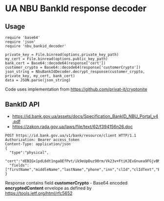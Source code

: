 # UA NBU BankId response decoder

## Usage

```
require 'base64'
require 'json'
require 'nbu_bankid_decoder'

private_key = File.binread(options.private_key_path)
my_cert = File.binread(options.public_key_path)
bank_cert = Base64::decode64(response['cert'])
customer_crypto = Base64::decode64(response['customerCrypto'])
json_string = NbuBankIdDecoder.decrypt_response(customer_crypto, private_key, my_cert, bank_cert)
data = JSON.parse(json_string)
```

Code uses implementation from https://github.com/privat-it/cryptonite

## BankID API

- https://id.bank.gov.ua/assets/docs/Specification_BankID_NBU_Portal_v4.pdf
- https://zakon.rada.gov.ua/laws/file/text/62/f394156n26.doc

```
POST https://id.bank.gov.ua/v1/bank/resource/client HTTP/1.1
Authorization: Bearer access_token
Content-Type: application/json
{
  "type":"physical",
  "cert":"dEBIGx1pdL6dt1ngaOEfPvt/ik9eUpDuz90rm/Vk23v+FtiKJEvGnuea9FGjvBMGlFZS4zhg2IYIHGOhlBVYrZcez6udotjZlCLGZ7zwPuFo0XypKDQj5qpR7w0rFFZNjcPH3JW2IzEUv",
  "fields":["firstName","middleName","lastName","phone","inn","clId","clIdText","birthDay"]
}
```

Response contains field **customerCrypto** - Base64 encoded **encryptedContent** envelope as defined by https://tools.ietf.org/html/rfc5652
